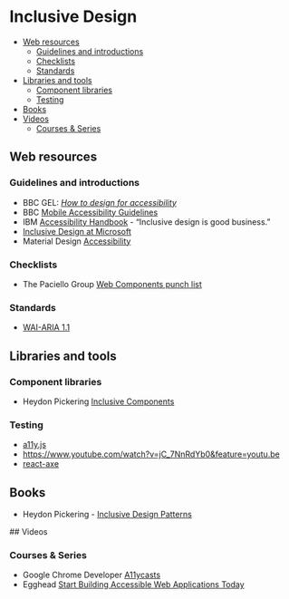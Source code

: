 # Inclusive Design

<!-- TOC depthFrom:2 depthTo:6 withLinks:1 updateOnSave:1 orderedList:0 -->

- [Web resources](#web-resources)
	- [Guidelines and introductions](#guidelines-and-introductions)
	- [Checklists](#checklists)
	- [Standards](#standards)
- [Libraries and tools](#libraries-and-tools)
	- [Component libraries](#component-libraries)
	- [Testing](#testing)
- [Books](#books)
- [Videos](#videos)
	- [Courses & Series](#courses-series)

<!-- /TOC -->

## Web resources

### Guidelines and introductions

- BBC GEL: *[How to design for accessibility](http://www.bbc.co.uk/gel/guidelines/how-to-design-for-accessibility)*
- BBC [Mobile Accessibility Guidelines](http://www.bbc.co.uk/guidelines/futuremedia/accessibility/mobile/user-experience)
- IBM [Accessibility Handbook](https://accessibility-handbook.mybluemix.net/design/a11y-handbook/) - “Inclusive design is good business.”
- [Inclusive Design at Microsoft](https://www.microsoft.com/en-us/design/inclusive)
- Material Design [Accessibility](https://material.io/guidelines/usability/accessibility.html)

### Checklists

- The Paciello Group [Web Components punch list](https://www.paciellogroup.com/blog/2014/09/web-components-punch-list/)

### Standards

- [WAI-ARIA 1.1](https://www.w3.org/TR/2013/WD-wai-aria-1.1-20130926/)

## Libraries and tools

### Component libraries

- Heydon Pickering [Inclusive Components](https://inclusive-components.design/)

### Testing

- [a11y.js](https://allyjs.io/)
- https://www.youtube.com/watch?v=jC_7NnRdYb0&feature=youtu.be
- [react-axe](https://github.com/dylanb/react-axe)

## Books

- Heydon Pickering - [Inclusive Design Patterns](https://www.smashingmagazine.com/books/#inclusive-design-patterns)

## Videos

### Courses & Series

- Google Chrome Developer [A11ycasts](https://www.youtube.com/playlist?list=PLNYkxOF6rcICWx0C9LVWWVqvHlYJyqw7g)
- Egghead [Start Building Accessible Web Applications Today](https://egghead.io/courses/start-building-accessible-web-applications-today)

<!-- http://blog.barrierbreak.com/2017/02/14/modal-dialogs-and-accessibility-a-tricky-minefield/ -->

